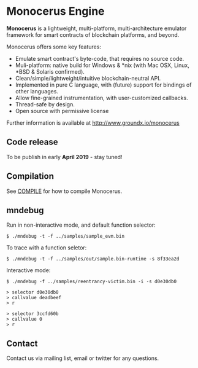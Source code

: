 Monocerus Engine
================

**Monocerus** is a lightweight, multi-platform, multi-architecture emulator
framework for smart contracts of blockchain platforms, and beyond.

Monocerus offers some key features:

- Emulate smart contract's byte-code, that requires no source code.
- Muli-platform: native build for Windows & \*nix (with Mac OSX, Linux,
  \*BSD & Solaris confirmed).
- Clean/simple/lightweight/intuitive blockchain-neutral API.
- Implemented in pure C language, with (future) support for bindings of other languages.
- Allow fine-grained instrumentation, with user-customized callbacks.
- Thread-safe by design.
- Open source with permissive license

Further information is available at http://www.groundx.io/monocerus


Code release
------------

To be publish in early **April 2019** - stay tuned!


Compilation
-----------

See [COMPILE](docs/COMPILE.md) for how to compile Monocerus.


mndebug
-------

Run in non-interactive mode, and default function selector:

```
$ ./mndebug -t -f ../samples/sample_evm.bin
```

To trace with a function seletor:

```
$ ./mndebug -t -f ../samples/out/sample.bin-runtime -s 8f33ea2d
```

Interactive mode:

```
$ ./mndebug -f ../samples/reentrancy-victim.bin -i -s d0e30db0

> selector d0e30db0
> callvalue deadbeef
> r

> selector 3ccfd60b
> callvalue 0
> r
```

Contact
-------

Contact us via mailing list, email or twitter for any questions.
